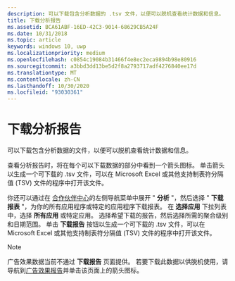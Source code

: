 ```yaml
---
description: 可以下载包含分析数据的 .tsv 文件，以便可以脱机查看统计数据和信息。
title: 下载分析报告
ms.assetid: BCA61ABF-16ED-42C3-9014-68629CB5A24F
ms.date: 10/31/2018
ms.topic: article
keywords: windows 10, uwp
ms.localizationpriority: medium
ms.openlocfilehash: c0854c19084b31466f4e8ec2eca9894b98e80916
ms.sourcegitcommit: a3bbd3dd13be5d2f8a2793717adf4276840ee17d
ms.translationtype: MT
ms.contentlocale: zh-CN
ms.lasthandoff: 10/30/2020
ms.locfileid: "93030361"
---
```

# <a name="download-analytics-reports"></a>下载分析报告


可以下载包含分析数据的文件，以便可以脱机查看统计数据和信息。

查看分析报告时，将在每个可以下载数据的部分中看到一个箭头图标。 单击箭头以生成一个可下载的 .tsv 文件，可以在 Microsoft Excel 或其他支持制表符分隔值 (TSV) 文件的程序中打开该文件。

你还可以通过在 [合作伙伴中心](https://partner.microsoft.com/dashboard)的左侧导航菜单中展开 " **分析** "，然后选择 " **下载报表** "，为你的所有应用程序或特定的应用程序下载报表。 在 **选择应用** 下拉列表中，选择 **所有应用** 或特定应用。 选择希望下载的报告，然后选择所需的聚合级别和日期范围。 单击 **下载报告** 按钮以生成一个可下载的 .tsv 文件，可以在 Microsoft Excel 或其他支持制表符分隔值 (TSV) 文件的程序中打开该文件。

> [!NOTE]
> 广告效果数据当前不通过 **下载报告** 页面提供。 若要下载此数据以供脱机使用，请导航到[广告效果报告](advertising-performance-report.md)并单击该页面上的箭头图标。 
